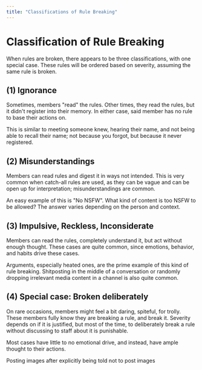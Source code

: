 ```yaml
---
title: "Classifications of Rule Breaking"
---
```

# Classification of Rule Breaking
When rules are broken, there appears to be three classifications, with one special case. These rules will be ordered based on severity, assuming the same rule is broken.

## (1) Ignorance
Sometimes, members "read" the rules. Other times, they read the rules, but it didn't register into their memory. In either case, said member has no rule to base their actions on.

This is similar to meeting someone knew, hearing their name, and not being able to recall their name; not because you forgot, but because it never registered.

## (2) Misunderstandings
Members can read rules and digest it in ways not intended. This is very common when catch-all rules are used, as they can be vague and can be open up for interpretation; misunderstandings are common.

An easy example of this is "No NSFW". What kind of content is too NSFW to be allowed? The answer varies depending on the person and context.

## (3) Impulsive, Reckless, Inconsiderate
Members can read the rules, completely understand it, but act without enough thought. These cases are quite common, since emotions, behavior, and habits drive these cases.

Arguments, especially heated ones, are the prime example of this kind of rule breaking. Shitposting in the middle of a conversation or randomly dropping irrelevant media content in a channel is also quite common.

## (4) Special case: Broken deliberately
On rare occasions, members might feel a bit daring, spiteful, for trolly. These members fully know they are breaking a rule, and break it. Severity depends on if it is justified, but most of the time, to deliberately break a rule without discussing to staff about it is punishable. 

Most cases have little to no emotional drive, and instead, have ample thought to their actions.

Posting images after explicitly being told not to post images